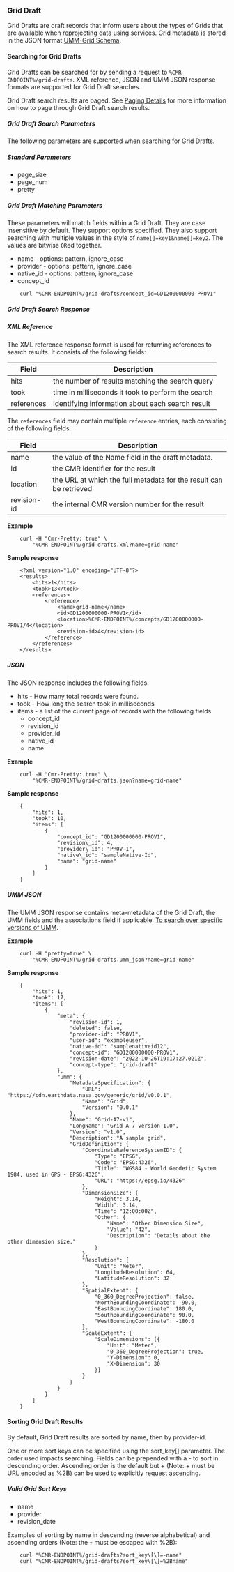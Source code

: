 ### <a name="grid-draft"></a> Grid Draft

Grid Drafts are draft records that inform users about the types of Grids that are available when reprojecting data using services. Grid metadata is stored in the JSON format [UMM-Grid Schema](https://git.earthdata.nasa.gov/projects/EMFD/repos/otherschemas/browse/grid).

#### <a name="searching-for-grid-drafts"></a> Searching for Grid Drafts

Grid Drafts can be searched for by sending a request to `%CMR-ENDPOINT%/grid-drafts`. XML reference, JSON and UMM JSON response formats are supported for Grid Draft searches.

Grid Draft search results are paged. See [Paging Details](#paging-details) for more information on how to page through Grid Draft search results.

##### <a name="grid-draft-search-params"></a> Grid Draft Search Parameters

The following parameters are supported when searching for Grid Drafts.

##### Standard Parameters

* page\_size
* page\_num
* pretty

##### Grid Draft Matching Parameters

These parameters will match fields within a Grid Draft. They are case insensitive by default. They support options specified. They also support searching with multiple values in the style of `name[]=key1&name[]=key2`. The values are bitwise `OR`ed together.

* name - options: pattern, ignore\_case
* provider - options: pattern, ignore\_case
* native\_id - options: pattern, ignore\_case
* concept\_id

```
    curl "%CMR-ENDPOINT%/grid-drafts?concept_id=GD1200000000-PROV1"
```

##### <a name="grid-draft-search-response"></a> Grid Draft Search Response

##### XML Reference

The XML reference response format is used for returning references to search results. It consists of the following fields:

| Field      | Description                                        |
| ---------- | -------------------------------------------------- |
| hits       | the number of results matching the search query    |
| took       | time in milliseconds it took to perform the search |
| references | identifying information about each search result   |

The `references` field may contain multiple `reference` entries, each consisting of the following fields:

| Field       | Description                                                        |
| ----------- | ------------------------------------------------------------------ |
| name        | the value of the Name field in the draft metadata.      |
| id          | the CMR identifier for the result                                  |
| location    | the URL at which the full metadata for the result can be retrieved |
| revision-id | the internal CMR version number for the result                     |

__Example__

```
    curl -H "Cmr-Pretty: true" \
        "%CMR-ENDPOINT%/grid-drafts.xml?name=grid-name"
```

__Sample response__

```
    <?xml version="1.0" encoding="UTF-8"?>
    <results>
        <hits>1</hits>
        <took>13</took>
        <references>
            <reference>
                <name>grid-name</name>
                <id>GD1200000000-PROV1</id>
                <location>%CMR-ENDPOINT%/concepts/GD1200000000-PROV1/4</location>
                <revision-id>4</revision-id>
            </reference>
        </references>
    </results>
```

##### JSON

The JSON response includes the following fields.

* hits - How many total records were found.
* took - How long the search took in milliseconds
* items - a list of the current page of records with the following fields
  * concept\_id
  * revision\_id
  * provider\_id
  * native\_id
  * name

__Example__

```
    curl -H "Cmr-Pretty: true" \
        "%CMR-ENDPOINT%/grid-drafts.json?name=grid-name"
```

__Sample response__

```
    {
        "hits": 1,
        "took": 10,
        "items": [
            {
                "concept_id": "GD1200000000-PROV1",
                "revision\_id": 4,
                "provider\_id": "PROV-1",
                "native\_id": "sampleNative-Id",
                "name": "grid-name"
            }
        ]
    }
```

##### UMM JSON

The UMM JSON response contains meta-metadata of the Grid Draft, the UMM fields and the associations field if applicable. [To search over specific versions of UMM](#umm-json).

__Example__

```
    curl -H "pretty=true" \
        "%CMR-ENDPOINT%/grid-drafts.umm_json?name=grid-name"
```

__Sample response__

```
    {
        "hits": 1,
        "took": 17,
        "items": [
            {
                "meta": {
                    "revision-id": 1,
                    "deleted": false,
                    "provider-id": "PROV1",
                    "user-id": "exampleuser",
                    "native-id": "samplenativeid12",
                    "concept-id": "GD1200000000-PROV1",
                    "revision-date": "2022-10-26T19:17:27.021Z",
                    "concept-type": "grid-draft"
                },
                "umm": {
                    "MetadataSpecification": {
                        "URL": "https://cdn.earthdata.nasa.gov/generic/grid/v0.0.1",
                        "Name": "Grid",
                        "Version": "0.0.1"
                    },
                    "Name": "Grid-A7-v1",
                    "LongName": "Grid A-7 version 1.0",
                    "Version": "v1.0",
                    "Description": "A sample grid",
                    "GridDefinition": {
                        "CoordinateReferenceSystemID": {
                            "Type": "EPSG",
                            "Code": "EPSG:4326",
                            "Title": "WGS84 - World Geodetic System 1984, used in GPS - EPSG:4326",
                            "URL": "https://epsg.io/4326"
                        },
                        "DimensionSize": {
                            "Height": 3.14,
                            "Width": 3.14,
                            "Time": "12:00:00Z",
                            "Other": {
                                "Name": "Other Dimension Size",
                                "Value": "42",
                                "Description": "Details about the other dimension size."
                            }
                        },
                        "Resolution": {
                            "Unit": "Meter",
                            "LongitudeResolution": 64,
                            "LatitudeResolution": 32
                        },
                        "SpatialExtent": {
                            "0_360_DegreeProjection": false,
                            "NorthBoundingCoordinate": -90.0,
                            "EastBoundingCoordinate": 180.0,
                            "SouthBoundingCoordinate": 90.0,
                            "WestBoundingCoordinate": -180.0
                        },
                        "ScaleExtent": {
                            "ScaleDimensions": [{
                                "Unit": "Meter",
                                "0_360_DegreeProjection": true,
                                "Y-Dimension": 0,
                                "X-Dimension": 30
                            }]
                        }
                    }
                }
            }
        ]
    }
```

#### <a name="sorting-grid-draft-results"></a> Sorting Grid Draft Results

By default, Grid Draft results are sorted by name, then by provider-id.

One or more sort keys can be specified using the sort_key[] parameter. The order used impacts searching. Fields can be prepended with a - to sort in descending order. Ascending order is the default but + (Note: + must be URL encoded as %2B) can be used to explicitly request ascending.

##### Valid Grid Sort Keys

* name
* provider
* revision_date

Examples of sorting by name in descending (reverse alphabetical) and ascending orders (Note: the `+` must be escaped with %2B):

```
    curl "%CMR-ENDPOINT%/grid-drafts?sort_key\[\]=-name"
    curl "%CMR-ENDPOINT%/grid-drafts?sort_key\[\]=%2Bname"
```